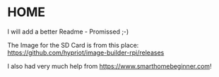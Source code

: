 # HOME

I will add a better Readme - Promissed ;-)

The Image for the SD Card is from this place: https://github.com/hypriot/image-builder-rpi/releases

I also had very much help from https://www.smarthomebeginner.com!
